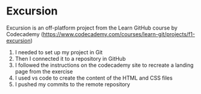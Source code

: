 # Excursion
Excursion is an off-platform project from the Learn GitHub course by Codecademy (https://www.codecademy.com/courses/learn-git/projects/f1-excursion)

1. I needed to set up my project in Git
2. Then I connected it to a repository in GitHub
3. I followed the instructions on the codecademy site to recreate a landing page from the exercise
4. I used vs code to create the content of the HTML and CSS files
5. I pushed my commits to the remote repository
